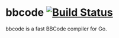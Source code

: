 # bbcode [![Build Status](https://travis-ci.org/frustra/bbcode.png?branch=master)](http://travis-ci.org/frustra/bbcode)

bbcode is a fast BBCode compiler for Go.
